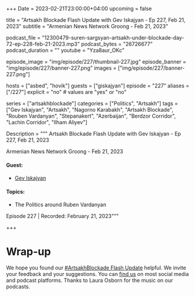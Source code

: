 +++
Date = 2023-02-21T23:00:00+04:00
upcoming = false 

title = "Artsakh Blockade Flash Update with Gev Iskajyan - Ep 227, Feb 21, 2023"
subtitle = "Armenian News Network Groong - Feb 21, 2023"

podcast_file = "12300479-suren-sargsyan-artsakh-under-blockade-day-72-ep-228-feb-21-2023.mp3"
podcast_bytes = "26726677"
podcast_duration = ""
youtube = "Yza8aur_OKc"

episode_image = "img/episode/227/thumbnail-227.jpg"
episode_banner = "img/episode/227/banner-227.png"
images = ["img/episode/227/banner-227.png"]

hosts = ["asbed", "hovik"]
guests = ["giskajyan"]
episode = "227"
aliases = ["/227"]
explicit = "no" # values are "yes" or "no"


series = ["artsakhblockade"]
categories = ["Politics", "Artsakh"]
tags = ["Gev Iskajyan", "Artsakh", "Nagorno Karabakh", "Artsakh Blockade", "Rouben Vardanyan", "Stepanakert", "Azerbaijan", "Berdzor Corridor", "Lachin Corridor", "Ilham Aliyev"]

Description = """
Artsakh Blockade Flash Update with Gev Iskajyan - Ep 227, Feb 21, 2023

Armenian News Network Groong - Feb 21, 2023

#### Guest: 
* [Gev Iskajyan](/guest/giskajyan)

#### Topics:
* The Politics around Ruben Vardanyan

Episode 227 | Recorded: February 21, 2023"""

+++

# Wrap-up

We hope you found our [#ArtsakhBlockade Flash Update](https://podcasts.groong.org/) helpful. We invite your feedback and your suggestions. You can [find us](https://linktr.ee/groong) on most social media and podcast platforms. Thanks to Laura Osborn for the music on our podcasts.
